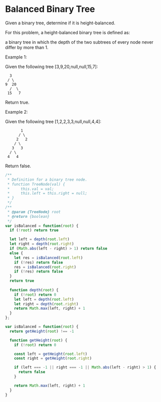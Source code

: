 # Balanced Binary Tree

Given a binary tree, determine if it is height-balanced.

For this problem, a height-balanced binary tree is defined as:

a binary tree in which the depth of the two subtrees of every node never differ by more than 1.

Example 1:

Given the following tree [3,9,20,null,null,15,7]:

      3
     / \
    9  20
      /  \
     15   7

Return true.

Example 2:

Given the following tree [1,2,2,3,3,null,null,4,4]:

           1
          / \
         2   2
        / \
       3   3
      / \
     4   4

Return false.


```JavaScript
/**
 * Definition for a binary tree node.
 * function TreeNode(val) {
 *     this.val = val;
 *     this.left = this.right = null;
 * }
 */
/**
 * @param {TreeNode} root
 * @return {boolean}
 */
var isBalanced = function(root) {
  if (!root) return true

  let left = depth(root.left)
  let right = depth(root.right)
  if (Math.abs(left - right) > 1) return false
  else {
    let res = isBalanced(root.left)
    if (!res) return false
    res = isBalanced(root.right)
    if (!res) return false
  }
  return true
  
  function depth(root) {
    if (!root) return 0
    let left = depth(root.left)
    let right = depth(root.right)
    return Math.max(left, right) + 1
  }
};

var isBalanced = function(root) {
  return getHeight(root) !== -1

  function getHeight(root) {
    if (!root) return 0

    const left = getHeight(root.left)
    const right = getHeight(root.right)

    if (left === -1 || right === -1 || Math.abs(left - right) > 1) {
      return false
    }

    return Math.max(left, right) + 1
  }
}


```

